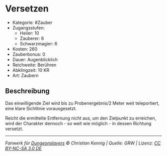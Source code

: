 # Versetzen

- Kategorie: #Zauber
- Zugangsstufen:
  - Heiler: 10
  - Zauberer: 6
  - Schwarzmagier: 6
- Kosten: 260
- Zauberbonus: 0
- Dauer: Augenblicklich
- Reichweite: Berühren
- Abklingzeit: 10 KR
- Art: Zaubern

## Beschreibung

Das einwilligende Ziel wird bis zu Probenergebnis/2 Meter weit teleportiert, eine klare Sichtlinie vorausgesetzt.

Reicht die ermittelte Entfernung nicht aus, um den Zielpunkt zu erreichen, wird der Charakter dennoch - so weit wie möglich - in dessen Richtung versetzt.

---

_Fanwerk für [Dungeonslayers](https://www.dungeonslayers.net/) © Christian Kennig | Quelle: GRW | Lizenz: [CC BY-NC-SA 3.0 DE](https://creativecommons.org/licenses/by-nc-sa/3.0/de/)_
